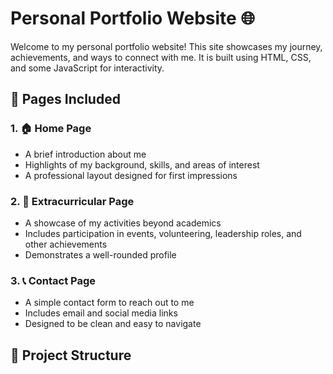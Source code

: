 # Personal Portfolio Website 🌐

Welcome to my personal portfolio website! This site showcases my journey, achievements, and ways to connect with me. It is built using HTML, CSS, and some JavaScript for interactivity.

## 🔗 Pages Included

### 1. 🏠 Home Page
- A brief introduction about me
- Highlights of my background, skills, and areas of interest
- A professional layout designed for first impressions

### 2. 🏅 Extracurricular Page
- A showcase of my activities beyond academics
- Includes participation in events, volunteering, leadership roles, and other achievements
- Demonstrates a well-rounded profile

### 3. 📞 Contact Page
- A simple contact form to reach out to me
- Includes email and social media links
- Designed to be clean and easy to navigate

## 📁 Project Structure

